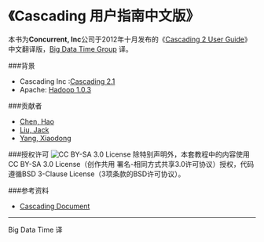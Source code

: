 《Cascading 用户指南中文版》
============================
<!--
<img src="https://1.gravatar.com/avatar/9a89e34778d06647029ac306fe84580f?d=https%3A%2F%2Fidenticons.github.com%2F8bb527c0d8b060a5d792d332cd88ab87.png&s=420" height="120px"/>
-->
本书为<b>Concurrent, Inc</b>公司于2012年十月发布的《[Cascading 2 User Guide](http://docs.cascading.org/cascading/2.0/userguide/pdf/userguide.pdf)》中文翻译版，[Big Data Time Group](http://github.com/bigdatatime) 译。

###背景
- Cascading Inc :[Cascading 2.1](https://github.com/Cascading/cascading/tree/2.1)
- Apache: [Hadoop 1.0.3](http://hadoop.apache.org/)

###贡献者
- [Chen, Hao](http://github.com/haoch)
- [Liu, Jack](http://github.com/jackode)
- [Yang, Xiaodong](http://github.com/yxdong)

###授权许可
![CC BY-SA 3.0 License](http://i.creativecommons.org/l/by-nc-nd/3.0/80x15.png)
除特别声明外，本套教程中的内容使用CC BY-SA 3.0 License（创作共用 署名-相同方式共享3.0许可协议）授权，代码遵循BSD 3-Clause License（3项条款的BSD许可协议）。

###参考资料
- [Cascading Document](http://www.cascading.org/documentation/)

---------------------------------------------------------
Big Data Time 译


